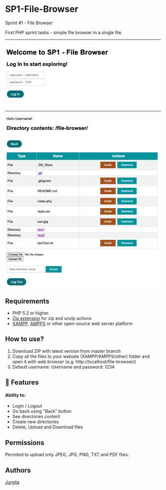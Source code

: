 # SP1-File-Browser

Sprint #1 - File Browser

First PHP sprint tasks - simple file browser in a single file.<br>

<hr>
<img src="./images/SP1fb-1.png">
<hr>
<img src="./images/SP1fb-2.png">

## Requirements

- PHP 5.2 or higher.
- [Zip extension](http://php.net/manual/en/book.zip.php) for zip and unzip actions
- [XAMPP](https://www.apachefriends.org/download.html), [AMPPS](https://ampps.com/download) or other open-source web server platform

## How to use?

1. Download ZIP with latest version from master branch
2. Copy all the files to your website (XAMPP/AMPPS/other) folder and open it with web browser (e.g. http://localhost/file-browser/)
3. Default username: Username and password: 1234

## :file_folder: Features

#### Ability to:

<ul>
<li> Login / Logout </li>
<li> Go back using "Back" button </li>
<li> See directories content</li>
<li> Create new directories </li>
<li> Delete, Upload and Download files</li>
</ul>

## Permissions

Permited to upload only JPEG, JPG, PNG, TXT and PDF files.

## Authors

[Jurgita](https://github.com/Jjurgita)
